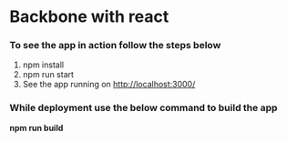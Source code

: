 # Backbone with react

### To see the app in action follow the steps below ###

1. npm install
2. npm run start
3. See the app running on <http://localhost:3000/>

### While deployment use the below command to build the app ###

**npm run build**
